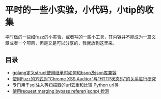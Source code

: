 
# 平时的一些小实验，小代码，小tip的收集

平时做的一些如fuzz的小实验，或者写的一些小工具，其内容并不能成为一篇文章或者一个项目，但是又是可以分享的，我就放到这里来。


## 目录

- [golang定义struct使用继承时如何和bson及json库兼容](./golang-use-struct-inheritance-and-bson-together.md)
- [使用Fuzz的方式对“Chrome XSS Auditor”与“HTTP状态码”的关系进行研究](./fuzzing-Chrome-XSS-Auditor-by-HTTP-status-code/readme.md)
- [专门用于sql注入等扫描器的url去重和比较 Python url类](./python-url-object-for-uniq/readme.md)
- [使用request merging bypass referer(jsonp) 检测](./request_merging/readme.md)


